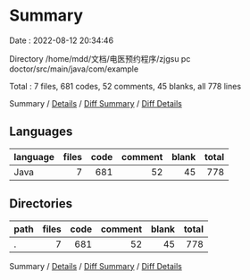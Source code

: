 # Summary

Date : 2022-08-12 20:34:46

Directory /home/mdd/文档/电医预约程序/zjgsu pc doctor/src/main/java/com/example

Total : 7 files,  681 codes, 52 comments, 45 blanks, all 778 lines

Summary / [Details](details.md) / [Diff Summary](diff.md) / [Diff Details](diff-details.md)

## Languages
| language | files | code | comment | blank | total |
| :--- | ---: | ---: | ---: | ---: | ---: |
| Java | 7 | 681 | 52 | 45 | 778 |

## Directories
| path | files | code | comment | blank | total |
| :--- | ---: | ---: | ---: | ---: | ---: |
| . | 7 | 681 | 52 | 45 | 778 |

Summary / [Details](details.md) / [Diff Summary](diff.md) / [Diff Details](diff-details.md)